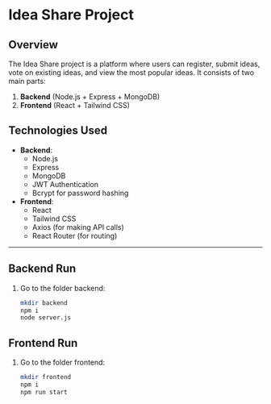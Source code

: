 # Idea Share Project

## Overview
The Idea Share project is a platform where users can register, submit ideas, vote on existing ideas, and view the most popular ideas. It consists of two main parts:
1. **Backend** (Node.js + Express + MongoDB)
2. **Frontend** (React + Tailwind CSS)

## Technologies Used
- **Backend**:
  - Node.js
  - Express
  - MongoDB
  - JWT Authentication
  - Bcrypt for password hashing
- **Frontend**:
  - React
  - Tailwind CSS
  - Axios (for making API calls)
  - React Router (for routing)

---

## Backend Run

1. Go to the folder backend:
   ```bash
   mkdir backend
   npm i
   node server.js


## Frontend Run

1. Go to the folder frontend:
   ```bash
   mkdir frontend
   npm i
   npm run start